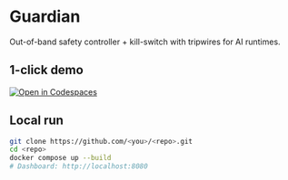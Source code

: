 # Guardian

Out-of-band safety controller + kill-switch with tripwires for AI runtimes.

## 1-click demo
[![Open in Codespaces](https://github.com/codespaces/badge.svg)](https://github.com/codespaces/new?hide_repo_select=true&ref=main&repo=<YOUR_REPO_ID>)

## Local run
```bash
git clone https://github.com/<you>/<repo>.git
cd <repo>
docker compose up --build
# Dashboard: http://localhost:8080
